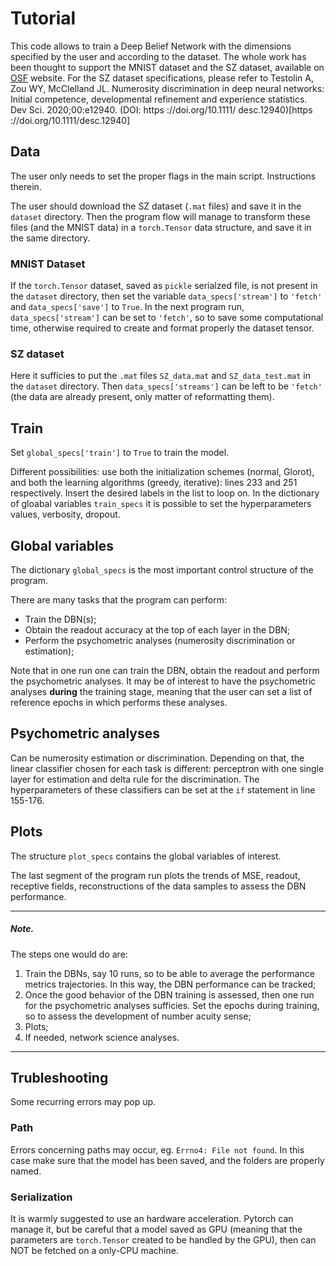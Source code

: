 # Tutorial

This code allows to train a Deep Belief Network with the dimensions specified by the user and according to the dataset. The whole work has been thought to support the MNIST dataset and the SZ dataset, available on [OSF](https://osf.io/h5pfm/) website. For the SZ dataset specifications, please refer to Testolin A, Zou WY, McClelland JL.
Numerosity discrimination in deep neural networks: Initial competence, developmental refinement and experience statistics. Dev Sci. 2020;00:e12940. (DOI: https ://doi.org/10.1111/
desc.12940)[https ://doi.org/10.1111/desc.12940]

## Data
The user only needs to set the proper flags in the main script. Instructions therein.

The user should download the SZ dataset (`.mat` files) and save it in the `dataset` directory. Then the program flow will manage to transform these files (and the MNIST data) in a `torch.Tensor` data structure, and save it in the same directory.

### MNIST Dataset

If the `torch.Tensor` dataset, saved as `pickle` serialzed file, is not present in the `dataset` directory, then set the variable `data_specs['stream']` to `'fetch'` and `data_specs['save']` to `True`. In the next program run, `data_specs['stream']` can be set to `'fetch'`, so to save some computational time, otherwise required to create and format properly the dataset tensor.

### SZ dataset

Here it sufficies to put the `.mat` files `SZ_data.mat` and `SZ_data_test.mat` in the `dataset` directory. Then `data_specs['streams']` can be left to be `'fetch'` (the data are already present, only matter of reformatting them).

## Train

Set `global_specs['train']` to `True` to train the model.

Different possibilities: use both the initialization schemes (normal, Glorot), and both the learning algorithms (greedy, iterative): lines 233 and 251 respectively. Insert the desired labels in the list to loop on. In the dictionary of gloabal variables `train_specs` it is possible to set the hyperparameters values, verbosity, dropout. 

## Global variables

The dictionary `global_specs` is the most important control structure of the program. 

There are many tasks that the program can perform:
  * Train the DBN(s);
  * Obtain the readout accuracy at the top of each layer in the DBN;
  * Perform the psychometric analyses (numerosity discrimination or estimation);

Note that in one run one can train the DBN, obtain the readout and perform the psychometric analyses. It may be of interest to have the psychometric analyses **during** the training stage, meaning that the user can set a list of reference epochs in which performs these analyses.

## Psychometric analyses

Can be numerosity estimation or discrimination. Depending on that, the linear classifier chosen for each task is different: perceptron with one single layer for estimation and delta rule for the discrimination. The hyperparameters of these classifiers can be set at the `if` statement in line 155-176.

## Plots

The structure `plot_specs` contains the global variables of interest.

The last segment of the program run plots the trends of MSE, readout, receptive fields, reconstructions of the data samples to assess the DBN performance. 

______

##### Note. 
The steps one would do are:
  1. Train the DBNs, say 10 runs, so to be able to average the performance metrics trajectories. In this way, the DBN performance can be tracked;
  2. Once the good behavior of the DBN training is assessed, then one run for the psychometric analyses sufficies. Set the epochs during training, so to assess the development of number acuity sense;
  3. Plots;
  4. If needed, network science analyses.

______

## Trubleshooting

Some recurring errors may pop up.

### Path
Errors concerning paths may occur, eg. `Errno4: File not found`. In this case make sure that the model has been saved, and the folders are properly named.

### Serialization
It is warmly suggested to use an hardware acceleration. Pytorch can manage it, but be careful that a model saved as GPU (meaning that the parameters are `torch.Tensor` created to be handled by the GPU), then can NOT be fetched on a only-CPU machine.
